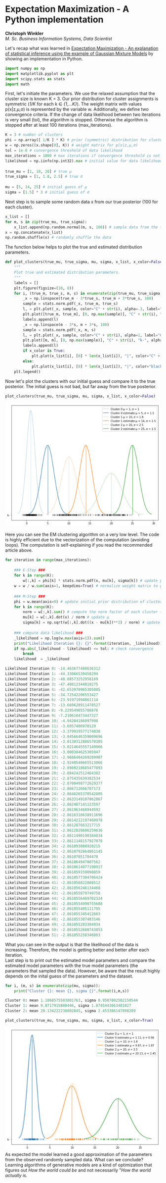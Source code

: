 <h1>Expectation Maximization - A Python implementation</h1>
<p align="left" style="font-size:14px;"><b>Christoph Winkler</b><br>
<i>M. Sc. Business Information Systems, Data Scientist</i></p>

Let's recap what was learned in <a href="https://chriswi93.github.io/Expectation-Maximization-An-explanation-of-statistical-inference-using-the-example-of-GMMs/">Expectation Maximization - An explanation of statistical inference using the example of Gaussian Mixture Models</a> by showing an implementation in Python.

```python
import numpy as np
import matplotlib.pyplot as plt
import scipy.stats as stats
import math
```

First, let's initiate the parameters. We use the relaxed assumption that the cluster size is known K = 3. Our prior distribution for cluster assignments is symmetric (<i>1/K</i> for each k &isin; <i>{1,...K}</i>). The weight matrix with values p(x|z,&mu;,&sigma;) is represented by the variable w. Additionally, we define two convergence criteria. If the change of data likelihood between two iterations is very small (tol), the algorithm is stopped. Otherwise the algorithm is stopped after at least 100 iterations (max_iterations).
```python
K = 3 # number of clusters
phi = np.array([ 1/K ] * K) # prior (symmetric) distribution for cluster assignment
w = np.zeros((x.shape[0], K)) # weight matrix for p(x|z,μ,σ)
tol = 1e-8 # convergence threshold of data likelihood
max_iterations = 1000 # max iterations if convergence threshold is not met
likelihood = np.iinfo(np.int32).max # initial value for data likelihood

true_mu = [1, 10, 20] # true μ
true_sigma = [1, 1.8, 2.5] # true σ

mu = [5, 14, 25] # initial guess of μ
sigma = [1.5] * 3 # initial guess of σ
```

Next step is to sample some random data x from our true posterior (100 for each cluster).
```python
x_list = []
for m, s in zip(true_mu, true_sigma):
    x_list.append(np.random.normal(m, s, 100)) # sample data from the true posterior
x = np.concatenate(x_list)
np.random.shuffle(x) # randomly shuffle the data
```

The function below helps to plot the true and estimated distribution parameters.
```python
def plot_clusters(true_mu, true_sigma, mu, sigma, x_list, x_color=False):
    """
    Plot true and estimated distribution parameters.
    """
    labels = []
    plt.figure(figsize=(10, 8))
    for i, (true_m, true_s, m, s) in enumerate(zip(true_mu, true_sigma, mu, sigma)):
        _x = np.linspace(true_m - 3*true_s, true_m + 3*true_s, 100)
        sample = stats.norm.pdf(_x, true_m, true_s)
        l, = plt.plot(_x, sample, color="C" + str(i), alpha=.3, label="Cluster {} μ = {}, σ = {}".format(i, round(true_m, 2), round(true_s, 2)))
        plt.plot([true_m, true_m], [0, np.max(sample)], "C" + str(i), "k-", alpha=.3, lw=1)
        labels.append(l)
        _x = np.linspace(m - 3*s, m + 3*s, 100)
        sample = stats.norm.pdf(_x, m, s)
        l, = plt.plot(_x, sample, color="C" + str(i), alpha=1, label="Cluster {} estimate μ = {}, σ = {}".format(i, round(m, 2), round(s, 2)))
        plt.plot([m, m], [0, np.max(sample)], "C" + str(i), "k-", alpha=1, lw=1)
        labels.append(l)
        if x_color is True:
            plt.plot(x_list[i], [0] * len(x_list[i]), "|", color="C" + str(i))
        else:
            plt.plot(x_list[i], [0] * len(x_list[i]), "|", color="black", alpha=.8)
    plt.legend()
```
Now let's plot the clusters with our initial guess and compare it to the true posterior. The initial guess is not bad, but far away from the true posterior.
```python
plot_clusters(true_mu, true_sigma, mu, sigma, x_list, x_color=False)
```
<img src="initial_guess.png"/>

Here you can see the EM clustering algorithm on a very low level. The code is highly efficient due to the vectorization of the computation (avoiding loops). The computation is self-explaining if you read the recommended article above.
```python
for iteration in range(max_iterations):
    
    ### E-Step ###
    for k in range(K):
        w[:,k] = phi[k] * stats.norm.pdf(x, mu[k], sigma[k]) # update p(x|z,μ,σ)
    w = w / w.sum(axis=1, keepdims=True) # normalize weight matrix to get probability values
    
    ### M-Step ###
    phi = w.mean(axis=0) # update initial prior distribution of cluster assignment
    for k in range(K):
        norm = w[:,k].sum() # compute the norm factor of each cluster (pseudo count of assignments based on weight matrix)
        mu[k] = w[:,k].dot(x) / norm # update μ
        sigma[k] = np.sqrt(w[:,k].dot((x - mu[k])**2) / norm) # update σ
        
    ### compute data likelihood ###
    _likelihood = np.log(w.max(axis=1)).sum()
    print("Likelihood Iteration {}: {}".format(iteration, _likelihood))
    if np.abs(_likelihood - likelihood) <= tol: # check convergence
        break
    likelihood  = _likelihood
```
```python
Likelihood Iteration 0: -14.463677488636312
Likelihood Iteration 1: -44.33066539458294
Likelihood Iteration 2: -48.88573252958169
Likelihood Iteration 3: -47.40812344810275
Likelihood Iteration 4: -42.653970965305085
Likelihood Iteration 5: -34.72542206553427
Likelihood Iteration 6: -23.91971994861114
Likelihood Iteration 7: -13.660628911478527
Likelihood Iteration 8: -9.229549055788876
Likelihood Iteration 9: -7.210616473447327
Likelihood Iteration 10: -4.94204186097998
Likelihood Iteration 11: -3.6057406970129
Likelihood Iteration 12: -3.379919577174038
Likelihood Iteration 13: -3.0456646359009696
Likelihood Iteration 14: -3.0130312886570305
Likelihood Iteration 15: -3.0214645557149966
Likelihood Iteration 16: -3.000384625305947
Likelihood Iteration 17: -2.9686404269209907
Likelihood Iteration 18: -2.9240540665513066
Likelihood Iteration 19: -2.8989218685477893
Likelihood Iteration 20: -2.884242512464382
Likelihood Iteration 21: -2.875435639382534
Likelihood Iteration 22: -2.8700498772629377
Likelihood Iteration 23: -2.866712666707173
Likelihood Iteration 24: -2.8646265370542805
Likelihood Iteration 25: -2.8633149107862867
Likelihood Iteration 26: -2.862487141123597
Likelihood Iteration 27: -2.861963468944592
Likelihood Iteration 28: -2.8616316638911696
Likelihood Iteration 29: -2.8614212197460978
Likelihood Iteration 30: -2.861287663217715
Likelihood Iteration 31: -2.8612028686259636
Likelihood Iteration 32: -2.8611490190384834
Likelihood Iteration 33: -2.8611148157927078
Likelihood Iteration 34: -2.861093088920215
Likelihood Iteration 35: -2.8610792864861145
Likelihood Iteration 36: -2.86107051784478
Likelihood Iteration 37: -2.861064947007562
Likelihood Iteration 38: -2.8610614077190917
Likelihood Iteration 39: -2.861059159098859
Likelihood Iteration 40: -2.8610577304706424
Likelihood Iteration 41: -2.861056822808512
Likelihood Iteration 42: -2.861056246134468
Likelihood Iteration 43: -2.861055879749758
Likelihood Iteration 44: -2.8610556469702324
Likelihood Iteration 45: -2.8610554990755688
Likelihood Iteration 46: -2.861055405111795
Likelihood Iteration 47: -2.861055345412603
Likelihood Iteration 48: -2.861055307483146
Likelihood Iteration 49: -2.861055283384934
Likelihood Iteration 50: -2.8610552680743053
Likelihood Iteration 51: -2.861055258346803
```

What you can see in the output is that the likelihood of the data is increasing. Therefore, the model is getting better and better after each iteration.<br> 
Last step is to print out the estimated model parameters and compare the estimated model parameters with the true model parameters (the parameters that sampled the data). However, be aware that the result highly depends on the inital guess of the parameters and the dataset. 
```python
for i, (m, s) in enumerate(zip(mu, sigma)):
    print("Cluster {}: mean {}, sigma {}".format(i,m,s))
```
```python
Cluster 0: mean 1.1068575503801763, sigma 0.9587802502150544
Cluster 1: mean 9.8717915880446, sigma 1.8745443663481027
Cluster 2: mean 20.134222230802845, sigma 2.453386147898289
```
```python
plot_clusters(true_mu, true_sigma, mu, sigma, x_list, x_color=True)
```
<img src="estimate.png"/>
<br>
As expected the model learned a good approximation of the parameters from the observed randomly sampled data. What can we conclude? Learning algorithms of generative models are a kind of optimization that figures out <i>How the world could be</i> and not necessarily "<i>How the world actually is</i>.
